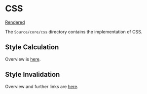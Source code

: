 # CSS

[Rendered](https://chromium.googlesource.com/chromium/src/+/HEAD/third_party/blink/renderer/core/css/README.md)

The `Source/core/css` directory contains the implementation of CSS.

[CSS Specs]: https://www.w3.org/Style/CSS/specs.en.html

## Style Calculation

Overview is [here](style-calculation.md).

## <a name="style-invalidation"></a> Style Invalidation

Overview and further links are [here](style-invalidation.md).
